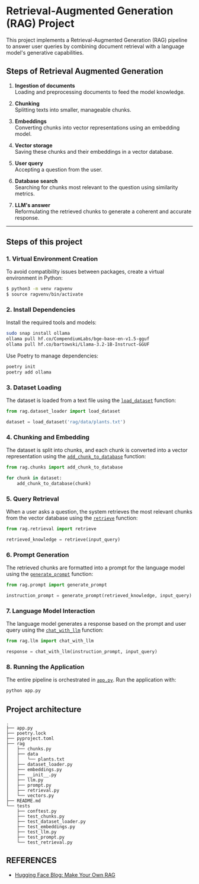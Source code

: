 # Retrieval-Augmented Generation (RAG) Project

This project implements a Retrieval-Augmented Generation (RAG) pipeline to answer user queries by combining document retrieval with a language model's generative capabilities.


## Steps of Retrieval Augmented Generation
1. **Ingestion of documents**  
   Loading and preprocessing documents to feed the model knowledge.

2. **Chunking**  
   Splitting texts into smaller, manageable chunks.

3. **Embeddings**  
   Converting chunks into vector representations using an embedding model.

4. **Vector storage**  
   Saving these chunks and their embeddings in a vector database.

5. **User query**  
   Accepting a question from the user.

6. **Database search**  
   Searching for chunks most relevant to the question using similarity metrics.

7. **LLM's answer**  
   Reformulating the retrieved chunks to generate a coherent and accurate response.

---

## Steps of this project

### 1. Virtual Environment Creation
To avoid compatibility issues between packages, create a virtual environment in Python:

```bash
$ python3 -m venv ragvenv
$ source ragvenv/bin/activate
```

### 2. Install Dependencies
Install the required tools and models:

```bash
sudo snap install ollama
ollama pull hf.co/CompendiumLabs/bge-base-en-v1.5-gguf
ollama pull hf.co/bartowski/Llama-3.2-1B-Instruct-GGUF
```

Use Poetry to manage dependencies:

```bash
poetry init
poetry add ollama
```


### 3. Dataset Loading
The dataset is loaded from a text file using the [`load_dataset`](rag/dataset_loader.py) function:

```python
from rag.dataset_loader import load_dataset

dataset = load_dataset('rag/data/plants.txt')
```

### 4. Chunking and Embedding
The dataset is split into chunks, and each chunk is converted into a vector representation using the [`add_chunk_to_database`](rag/chunks.py) function:

```python
from rag.chunks import add_chunk_to_database

for chunk in dataset:
    add_chunk_to_database(chunk)
```

### 5. Query Retrieval
When a user asks a question, the system retrieves the most relevant chunks from the vector database using the [`retrieve`](rag/retrieval.py) function:

```python
from rag.retrieval import retrieve

retrieved_knowledge = retrieve(input_query)
```

### 6. Prompt Generation
The retrieved chunks are formatted into a prompt for the language model using the [`generate_prompt`](rag/prompt.py) function:

```python
from rag.prompt import generate_prompt

instruction_prompt = generate_prompt(retrieved_knowledge, input_query)
```

### 7. Language Model Interaction
The language model generates a response based on the prompt and user query using the [`chat_with_llm`](rag/llm.py) function:

```python
from rag.llm import chat_with_llm

response = chat_with_llm(instruction_prompt, input_query)
```

### 8. Running the Application
The entire pipeline is orchestrated in [`app.py`](app.py). Run the application with:

```bash
python app.py
```

## Project architecture
```
.
├── app.py
├── poetry.lock
├── pyproject.toml
├── rag
│   ├── chunks.py
│   ├── data
│   │   └── plants.txt
│   ├── dataset_loader.py
│   ├── embeddings.py
│   ├── __init__.py
│   ├── llm.py
│   ├── prompt.py
│   ├── retrieval.py
│   └── vectors.py
├── README.md
└── tests
    ├── conftest.py
    ├── test_chunks.py
    ├── test_dataset_loader.py
    ├── test_embeddings.py
    ├── test_llm.py
    ├── test_prompt.py
    └── test_retrieval.py
```


## REFERENCES
- [Hugging Face Blog: Make Your Own RAG](https://huggingface.co/blog/ngxson/make-your-own-rag)